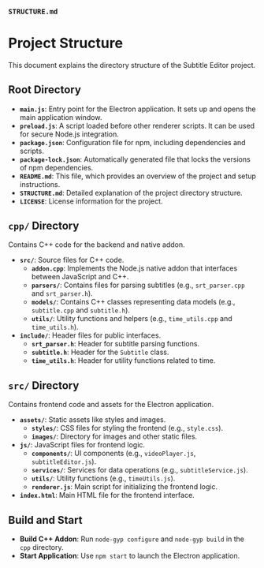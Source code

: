 
### `STRUCTURE.md`

# Project Structure

This document explains the directory structure of the Subtitle Editor project.

## Root Directory

- **`main.js`**: Entry point for the Electron application. It sets up and opens the main application window.
- **`preload.js`**: A script loaded before other renderer scripts. It can be used for secure Node.js integration.
- **`package.json`**: Configuration file for npm, including dependencies and scripts.
- **`package-lock.json`**: Automatically generated file that locks the versions of npm dependencies.
- **`README.md`**: This file, which provides an overview of the project and setup instructions.
- **`STRUCTURE.md`**: Detailed explanation of the project directory structure.
- **`LICENSE`**: License information for the project.

## `cpp/` Directory

Contains C++ code for the backend and native addon.

- **`src/`**: Source files for C++ code.
  - **`addon.cpp`**: Implements the Node.js native addon that interfaces between JavaScript and C++.
  - **`parsers/`**: Contains files for parsing subtitles (e.g., `srt_parser.cpp` and `srt_parser.h`).
  - **`models/`**: Contains C++ classes representing data models (e.g., `subtitle.cpp` and `subtitle.h`).
  - **`utils/`**: Utility functions and helpers (e.g., `time_utils.cpp` and `time_utils.h`).
- **`include/`**: Header files for public interfaces.
  - **`srt_parser.h`**: Header for subtitle parsing functions.
  - **`subtitle.h`**: Header for the `Subtitle` class.
  - **`time_utils.h`**: Header for utility functions related to time.

## `src/` Directory

Contains frontend code and assets for the Electron application.

- **`assets/`**: Static assets like styles and images.
  - **`styles/`**: CSS files for styling the frontend (e.g., `style.css`).
  - **`images/`**: Directory for images and other static files.
- **`js/`**: JavaScript files for frontend logic.
  - **`components/`**: UI components (e.g., `videoPlayer.js`, `subtitleEditor.js`).
  - **`services/`**: Services for data operations (e.g., `subtitleService.js`).
  - **`utils/`**: Utility functions (e.g., `timeUtils.js`).
  - **`renderer.js`**: Main script for initializing the frontend logic.
- **`index.html`**: Main HTML file for the frontend interface.

## Build and Start

- **Build C++ Addon**: Run `node-gyp configure` and `node-gyp build` in the `cpp` directory.
- **Start Application**: Use `npm start` to launch the Electron application.

